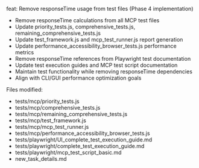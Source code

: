 feat: Remove responseTime usage from test files (Phase 4 implementation)

- Remove responseTime calculations from all MCP test files
- Update priority_tests.js, comprehensive_tests.js, remaining_comprehensive_tests.js
- Update test_framework.js and mcp_test_runner.js report generation
- Update performance_accessibility_browser_tests.js performance metrics
- Remove responseTime references from Playwright test documentation
- Update test execution guides and MCP test script documentation
- Maintain test functionality while removing responseTime dependencies
- Align with CLI/GUI performance optimization goals

Files modified:
- tests/mcp/priority_tests.js
- tests/mcp/comprehensive_tests.js  
- tests/mcp/remaining_comprehensive_tests.js
- tests/mcp/test_framework.js
- tests/mcp/mcp_test_runner.js
- tests/mcp/performance_accessibility_browser_tests.js
- tests/playwright/UI_complete_test_execution_guide.md
- tests/playwright/complete_test_execution_guide.md
- tests/playwright/mcp_test_script_basic.md
- new_task_details.md